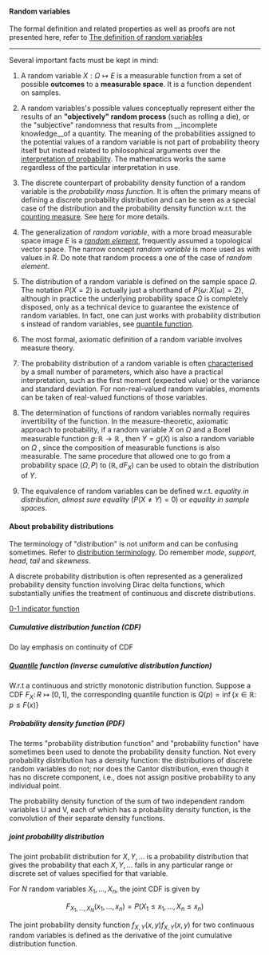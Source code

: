 #### Random variables
The formal definition and related properties as well as proofs are not presented here, refer to [The definition of random variables](https://en.wikipedia.org/wiki/Random_variable#Definition)

---

  Several important facts must be kept in mind:

1. A random variable $X:\Omega\mapsto E$ is a measurable function from a set of possible __outcomes__ to a __measurable space__. It is a function dependent on samples.

2. A random variables's possible values conceptually represent either the results of an __"objectively" random process__ (such as rolling a die), or the "subjective" randomness that results from __incomplete knowledge__of a quantity. The meaning of the probabilities assigned to the potential values of a random variable is not part of probability theory itself but instead related to philosophical arguments over the [interpretation of probability](https://plato.stanford.edu/entries/probability-interpret/). The mathematics works the same regardless of the particular interpretation in use.

3. The discrete counterpart of probability density function of a random variable is the _probability mass function_. It is often the primary means of defining a discrete probability distribution and can be seen as a special case of the distribution and the probability density function w.r.t. the [counting measure](https://en.wikipedia.org/wiki/Counting_measure). See [here](https://en.wikipedia.org/wiki/Probability_mass_function#Measure_theoretic_formulation) for more details.

4. The generalization of _random variable_, with a more broad measurable space image $E$ is a [_random element_](https://en.wikipedia.org/wiki/Random_element), frequently assumed a topological vector space. The narrow concept _random variable_ is more used as with values in $R$. Do note that random process a one of the case of _random element_.

5. The distribution of a random variable is defined on the sample space $\Omega$. The notation $P(X=2)$ is actually just a shorthand of $P\{\omega\colon X(\omega)=2\}$, although in practice the underlying probability space $\Omega$ is completely disposed, only as a technical device to guarantee the existence of random variables. In fact, one can just works with probability distribution
s instead of random variables, see [quantile function](https://en.wikipedia.org/wiki/Quantile_function).

6. The most formal, axiomatic definition of a random variable involves measure theory.

7. The probability distribution of a random variable is often [characterised](https://en.wikipedia.org/wiki/Moment_problem) by a small number of parameters, which also have a practical interpretation, such as the first moment (expected value) or the variance and standard deviation. For non-real-valued random variables, moments can be taken of real-valued functions of those variables.

8. The determination of functions of random variables normally requires invertibility of the function. In the measure-theoretic, axiomatic approach to probability, if a random variable $X$ on $\Omega$  and a Borel measurable function $g\colon \mathbb {R} \rightarrow \mathbb {R}$ , then $Y=g(X)$ is also a random variable on  $\Omega$ , since the composition of measurable functions is also measurable. The same procedure that allowed one to go from a probability space $(\Omega ,P)$ to  $(\mathbb {R} ,dF_{X})$ can be used to obtain the distribution of $Y$.

9. The equivalence of random variables can be defined w.r.t. _equality in distribution_, _almost sure equality_ ($P(X\neq Y)=0$) or _equality in sample spaces_.

#### About probability distributions

The terminology of "distribution" is not uniform and can be confusing sometimes. Refer to [distribution terminology](https://en.wikipedia.org/wiki/Probability_distribution#Terminology). Do remember _mode_, _support_, _head_, _tail_ and _skewness_.

A discrete probability distribution is often represented as a generalized probability density function involving Dirac delta functions, which substantially unifies the treatment of continuous and discrete distributions.

[0-1 indicator function](https://en.wikipedia.org/wiki/Indicator_function)

##### Cumulative distribution function (CDF)

Do lay emphasis on continuity of CDF

##### [Quantile](https://en.wikipedia.org/wiki/Quantile) function (inverse cumulative distribution function)

W.r.t a continuous and strictly monotonic distribution function. Suppose a CDF $F_{X}\colon R\mapsto\left[0,1\right]$, the corresponding quantile function is $Q\left(p\right)=\inf\left\{ x\in\mathbb{R}\colon p\leq F\left(x\right)\right\}$

##### Probability density function (PDF)

The terms "probability distribution function" and "probability function" have sometimes been used to denote the probability density function. Not every probability distribution has a density function: the distributions of discrete random variables do not; nor does the Cantor distribution, even though it has no discrete component, i.e., does not assign positive probability to any individual point.

The probability density function of the sum of two independent random variables U and V, each of which has a probability density function, is the convolution of their separate density functions.

##### joint probability distribution

The joint probabilit distribution for $`X,Y,\dots`$ is a probability distribution that gives the probability that each $`X,Y,\dots`$ falls in any particular range or discrete set of values specified for that variable.

For $`N`$ random variables $`X_1, \dots, X_n`$, the joint CDF is given by

```math
F_{X_{1},\dots,X_{N}}\left(x_{1},\dots,x_{n}\right)=P\left(X_{1}\leq x_{1},\dots,X_{n}\leq x_{n}\right)
```

The joint probability density function ${\displaystyle f_{X,Y}(x,y)} f_{{X,Y}}(x,y)$ for two continuous random variables is defined as the derivative of the joint cumulative distribution function.

